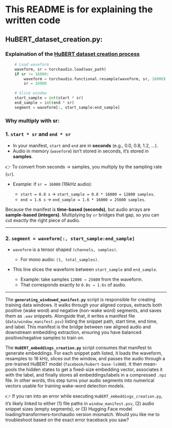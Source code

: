 # This README is for explaining the written code
## HuBERT_dataset_creation.py:
### Explaination of the [HuBERT dataset creation process](audio_cleaning/HuBERT_dataset_creation.py)

```python
    # Load waveform
    waveform, sr = torchaudio.load(wav_path)
    if sr != 16000:
        waveform = torchaudio.functional.resample(waveform, sr, 16000)
        sr = 16000
        
    # Slice window
    start_sample = int(start * sr)
    end_sample = int(end * sr)
    segment = waveform[:, start_sample:end_sample]
```
### Why multiply with sr:
### 1. `start * sr` and `end * sr`

* In your manifest, `start` and `end` are in **seconds** (e.g., 0.0, 0.8, 1.2, …).
* Audio in memory (`waveform`) isn’t stored in seconds, it’s stored in **samples**.

👉 To convert from seconds → samples, you multiply by the sampling rate (`sr`).

* Example: if `sr = 16000` (16kHz audio):

  * `start = 0.8 s` → `start_sample = 0.8 * 16000 = 12800 samples`.
  * `end = 1.6 s` → `end_sample = 1.6 * 16000 = 25600 samples`.

Because the manifest is **time-based (seconds)**, but audio arrays are **sample-based (integers)**. Multiplying by `sr` bridges that gap, so you can cut exactly the right piece of audio.

---

### 2. `segment = waveform[:, start_sample:end_sample]`

* `waveform` is a tensor shaped `(channels, samples)`.

  * For mono audio: `(1, total_samples)`.
* This line slices the waveform between `start_sample` and `end_sample`.

  * Example: take samples `12800 → 25600` from the waveform.
  * That corresponds exactly to `0.8s → 1.6s` of audio.

---


The **`generating_windowed_manifest.py`** script is responsible for creating training data windows. It walks through your aligned corpus, extracts both positive (wake word) and negative (non-wake word) segments, and saves them as `.wav` snippets. Alongside that, it writes a manifest file (`data/window_manifest.psv`) listing the snippet path, start time, end time, and label. This manifest is the bridge between raw aligned audio and downstream embedding extraction, ensuring you have balanced positive/negative samples to train on.

The **`HuBERT_embeddings_creation.py`** script consumes that manifest to generate embeddings. For each snippet path listed, it loads the waveform, resamples to 16 kHz, slices out the window, and passes the audio through a pre-trained HuBERT model (`facebook/hubert-base-ls960`). It then mean-pools the hidden states to get a fixed-size embedding vector, associates it with the label, and finally stores all embeddings/labels in a compressed `.npz` file. In other words, this step turns your audio segments into numerical vectors usable for training wake-word detection models.

👉 If you ran into an error while executing `HuBERT_embeddings_creation.py`, it’s likely linked to either (1) file paths in `window_manifest.psv`, (2) audio snippet sizes (empty segments), or (3) Hugging Face model loading/transformers–torchaudio version mismatch. Would you like me to troubleshoot based on the exact error traceback you saw?
